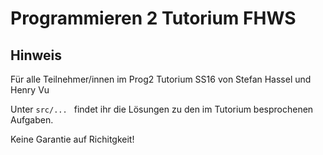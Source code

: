 # Programmieren 2 Tutorium FHWS

## Hinweis

Für alle Teilnehmer/innen im Prog2 Tutorium SS16 von Stefan Hassel und Henry Vu

Unter ```src/... ``` findet ihr die Lösungen zu den im Tutorium besprochenen Aufgaben.

Keine Garantie auf Richitgkeit!